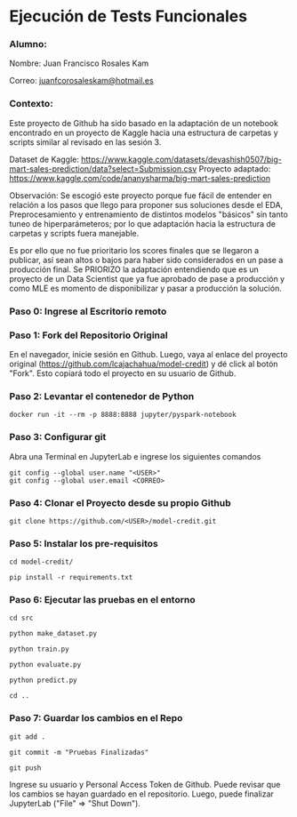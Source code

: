 # Ejecución de Tests Funcionales

### Alumno:

Nombre: Juan Francisco Rosales Kam

Correo: juanfcorosaleskam@hotmail.es

### Contexto:

Este proyecto de Github ha sido basado en la adaptación de un notebook encontrado en un proyecto de Kaggle hacia una estructura de carpetas y scripts similar al revisado en las sesión 3.

Dataset de Kaggle: https://www.kaggle.com/datasets/devashish0507/big-mart-sales-prediction/data?select=Submission.csv
Proyecto adaptado: https://www.kaggle.com/code/ananysharma/big-mart-sales-prediction

Observación: Se escogió este proyecto porque fue fácil de entender en relación a los pasos que llego para proponer sus soluciones desde el EDA, Preprocesamiento y entrenamiento de distintos modelos "básicos" sin tanto tuneo de hiperparámeteros; por lo que adaptación hacia la estructura de carpetas y scripts fuera manejable. 

Es por ello que no fue prioritario los scores finales que se llegaron a publicar, así sean altos o bajos para haber sido considerados en un pase a producción final.
Se PRIORIZO la adaptación entendiendo que es un proyecto de un Data Scientist que ya fue aprobado de pase a producción y como MLE es momento de disponibilizar y pasar a producción la solución.

### Paso 0: Ingrese al Escritorio remoto

### Paso 1: Fork del Repositorio Original

En el navegador, inicie sesión en Github. Luego, vaya al enlace del proyecto original (https://github.com/lcajachahua/model-credit) y dé click al botón "Fork". Esto copiará todo el proyecto en su usuario de Github.


### Paso 2: Levantar el contenedor de Python

```
docker run -it --rm -p 8888:8888 jupyter/pyspark-notebook
```


### Paso 3: Configurar git

Abra una Terminal en JupyterLab e ingrese los siguientes comandos

```
git config --global user.name "<USER>"
git config --global user.email <CORREO>
```


### Paso 4: Clonar el Proyecto desde su propio Github

```
git clone https://github.com/<USER>/model-credit.git
```


### Paso 5: Instalar los pre-requisitos

```
cd model-credit/

pip install -r requirements.txt
```


### Paso 6: Ejecutar las pruebas en el entorno

```
cd src

python make_dataset.py

python train.py

python evaluate.py

python predict.py

cd ..
```


### Paso 7: Guardar los cambios en el Repo

```
git add .

git commit -m "Pruebas Finalizadas"

git push

```

Ingrese su usuario y Personal Access Token de Github. Puede revisar que los cambios se hayan guardado en el repositorio. Luego, puede finalizar JupyterLab ("File" => "Shut Down").
